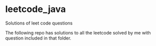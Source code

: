 # leetcode_java
Solutions of leet code questions

The following repo has solutions to all the leetcode  solved by me with question included in that folder.

